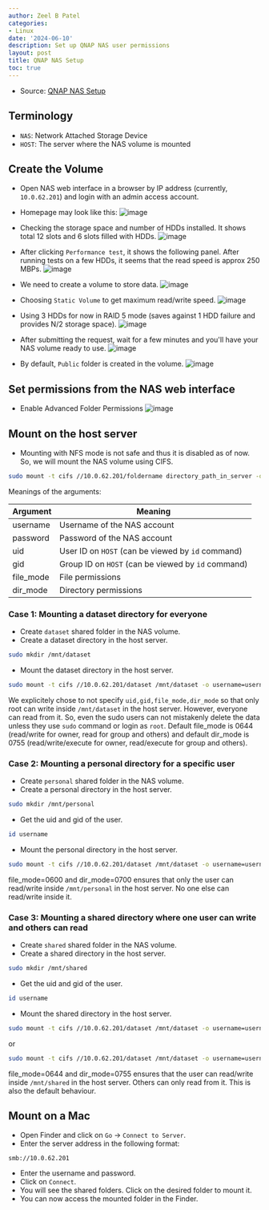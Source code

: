 ```yaml
---
author: Zeel B Patel
categories:
- Linux
date: '2024-06-10'
description: Set up QNAP NAS user permissions
layout: post
title: QNAP NAS Setup
toc: true
---
```


- Source: [QNAP NAS Setup](https://www.qnap.com/en/how-to/faq/article/how-to-configure-sub-folders-acl-for-nfs-clients)

## Terminology
- `NAS`: Network Attached Storage Device
- `HOST`: The server where the NAS volume is mounted

## Create the Volume

- Open NAS web interface in a browser by IP address (currently, `10.0.62.201`) and login with an admin access account.
- Homepage may look like this:
![image](/images/nas/Homepage.png)

- Checking the storage space and number of HDDs installed. It shows total 12 slots and 6 slots filled with HDDs.
![image](/images/nas/Disks.png)

- After clicking `Performance test`, it shows the following panel. After running tests on a few HDDs, it seems that the read speed is approx 250 MBPs.
![image](/images/nas/Disk_Performance.png)

- We need to create a volume to store data.
![image](/images/nas/Storage_Homepage.png)

- Choosing `Static Volume` to get maximum read/write speed.
![image](/images/nas/Volume_Creation.png)

- Using 3 HDDs for now in RAID 5 mode (saves against 1 HDD failure and provides N/2 storage space).
![image](/images/nas/Choose_Disks.png)

- After submitting the request, wait for a few minutes and you'll have your NAS volume ready to use.
![image](/images/nas/Volume_Ready.png)

- By default, `Public` folder is created in the volume.
![image](/images/nas/Default_Folder.png)

## Set permissions from the NAS web interface
- Enable Advanced Folder Permissions
![image](/images/nas/Advanced_Permissions.png)

## Mount on the host server
- Mounting with NFS mode is not safe and thus it is disabled as of now. So, we will mount the NAS volume using CIFS.

```bash
sudo mount -t cifs //10.0.62.201/foldername directory_path_in_server -o username=username,password=password,uid=uid,gid=gid,file_mode=file_mode,dir_mode=dir_mode
```

Meanings of the arguments:

| Argument  | Meaning                                            |
| --------- | -------------------------------------------------- |
| username  | Username of the NAS account                        |
| password  | Password of the NAS account                        |
| uid       | User ID on `HOST` (can be viewed by `id` command)  |
| gid       | Group ID on `HOST` (can be viewed by `id` command) |
| file_mode | File permissions                                   |
| dir_mode  | Directory permissions                              |

### Case 1: Mounting a dataset directory for everyone
* Create `dataset` shared folder in the NAS volume.
* Create a dataset directory in the host server.
```bash
sudo mkdir /mnt/dataset
```
* Mount the dataset directory in the host server.
```bash
sudo mount -t cifs //10.0.62.201/dataset /mnt/dataset -o username=username,password=password
```

We explicitely chose to not specify `uid,gid,file_mode,dir_mode` so that only root can write inside `/mnt/dataset` in the host server. However, everyone can read from it. So, even the sudo users can not mistakenly delete the data unless they use `sudo` command or login as `root`. Default file_mode is 0644 (read/write for owner, read for group and others) and default dir_mode is 0755 (read/write/execute for owner, read/execute for group and others).

### Case 2: Mounting a personal directory for a specific user
* Create `personal` shared folder in the NAS volume.
* Create a personal directory in the host server.
```bash
sudo mkdir /mnt/personal
```
* Get the uid and gid of the user.
```bash
id username
```

* Mount the personal directory in the host server.
```bash
sudo mount -t cifs //10.0.62.201/dataset /mnt/dataset -o username=username,password=password,uid=uid,gid=gid,file_mode=0600,dir_mode=0700
```

file_mode=0600 and dir_mode=0700 ensures that only the user can read/write inside `/mnt/personal` in the host server. No one else can read/write inside it.

### Case 3: Mounting a shared directory where one user can write and others can read
* Create `shared` shared folder in the NAS volume.
* Create a shared directory in the host server.
```bash
sudo mkdir /mnt/shared
```
* Get the uid and gid of the user.
```bash
id username
```

* Mount the shared directory in the host server.
```bash
sudo mount -t cifs //10.0.62.201/dataset /mnt/dataset -o username=username,password=password,uid=uid,gid=gid,file_mode=0644,dir_mode=0755
```
or
```bash
sudo mount -t cifs //10.0.62.201/dataset /mnt/dataset -o username=username,password=password,uid=uid,gid=gid
```

file_mode=0644 and dir_mode=0755 ensures that the user can read/write inside `/mnt/shared` in the host server. Others can only read from it. This is also the default behaviour.

## Mount on a Mac

- Open Finder and click on `Go` -> `Connect to Server`.
- Enter the server address in the following format:
```
smb://10.0.62.201
```
- Enter the username and password.
- Click on `Connect`.
- You will see the shared folders. Click on the desired folder to mount it.
- You can now access the mounted folder in the Finder.

